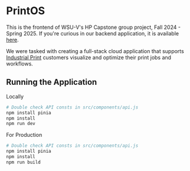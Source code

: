 

# PrintOS

This is the frontend of WSU-V's HP Capstone group project, Fall 2024 - Spring 2025. If you're curious in our backend application, it is available [here](https://github.com/amychisholm03/hp-capstone-2025-backend).

We were tasked with creating a full-stack cloud application that supports [Industrial Print](https://www.hp.com/us-en/industrial-digital-presses.html) customers visualize and optimize their print jobs and workflows.

## Running the Application

Locally

```sh
# Double check API consts in src/components/api.js
npm install pinia
npm install
npm run dev
```

For Production

```sh
# Double check API consts in src/components/api.js
npm install pinia
npm install
npm run build
```
